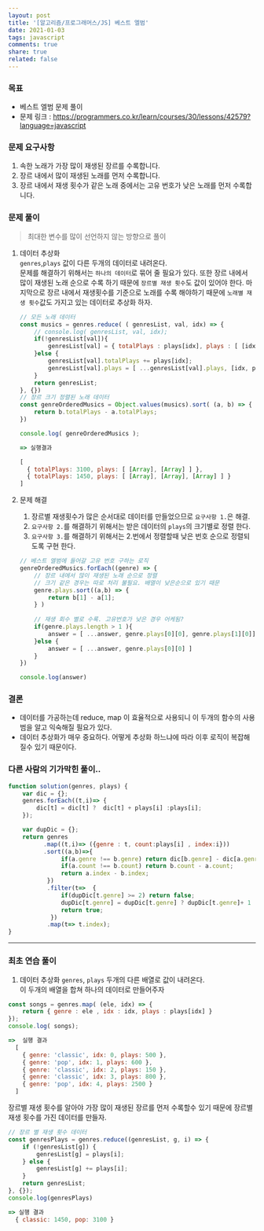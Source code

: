 ```yaml
---
layout: post
title: '[알고리즘/프로그래머스/JS] 베스트 엘범'
date: 2021-01-03
tags: javascript  
comments: true
share: true
related: false
---
```


### 목표
* 베스트 엘범 문제 풀이  
* 문제 링크 : https://programmers.co.kr/learn/courses/30/lessons/42579?language=javascript

### 문제 요구사항 
1. 속한 노래가 가장 많이 재생된 장르를 수록합니다.
2. 장르 내에서 많이 재생된 노래를 먼저 수록합니다.
3. 장르 내에서 재생 횟수가 같은 노래 중에서는 고유 번호가 낮은 노래를 먼저 수록합니다.

### 문제 풀이

> 최대한 변수를 많이 선언하지 않는 방향으로 풀이 

1. 데이터 추상화  
  `genres`,`plays` 값이 다른 두개의 데이터로 내려온다.  
  문제를 해결하기 위해서는 `하나의 데이터`로 묶어 줄 필요가 있다.
  또한 장르 내에서 많이 재생된 노래 순으로 수록 하기 때문에 `장르별 재생 횟수`도 값이 있어야 한다. 마지막으로 장르 내에서 재생횟수를 기준으로 노래를 수록 해야하기 때문에 `노래별 재생 횟수`값도 가지고 있는 데이터로 추상화 하자.  

    ```js
    // 모든 노래 데이터 
    const musics = genres.reduce( ( genresList, val, idx) => {
        // console.log( genresList, val, idx);
        if(!genresList[val]){
            genresList[val] = { totalPlays : plays[idx], plays : [ [idx, plays[idx] ]]}
        }else {
            genresList[val].totalPlays += plays[idx];
            genresList[val].plays = [ ...genresList[val].plays, [idx, plays[idx]] ]
        }
        return genresList;
    }, {})
    // 장르 크기 정렬된 노래 데이터 
    const genreOrderedMusics = Object.values(musics).sort( (a, b) => {
        return b.totalPlays - a.totalPlays;
    })

    console.log( genreOrderedMusics );

    => 실행결과 

    [
      { totalPlays: 3100, plays: [ [Array], [Array] ] },
      { totalPlays: 1450, plays: [ [Array], [Array], [Array] ] }
    ]

    ```
2. 문제 해결   
   1. 장르별 재생횟수가 많은 순서대로 데이터를 만들었으므로 `요구사항 1.`은 해결. 
   2. `요구사항 2.`를 해결하기 위해서는 받은 데이터의 `plays`의 크기별로 정렬 한다. 
   3. `요구사항 3.`를 해결하기 위해서는 2.번에서 정렬할때 낮은 번호 순으로 정렬되도록 구현 한다. 

    ```js
    // 베스트 엘범에 들어갈 고유 번호 구하는 로직 
    genreOrderedMusics.forEach((genre) => {
        // 장르 내에서 많이 재생된 노래 순으로 정렬
        // 크기 같은 경우는 따로 처리 불필요. 배열이 낮은순으로 있기 때문
        genre.plays.sort((a,b) => {
            return b[1] - a[1];
        } ) 
        
        // 재생 회수 별로 수록. 고유번호가 낮은 경우 어케됨?
        if(genre.plays.length > 1 ){
            answer = [ ...answer, genre.plays[0][0], genre.plays[1][0]];
        }else {
            answer = [ ...answer, genre.plays[0][0] ]
        }
    })

    console.log(answer)
    ```

### 결론
* 데이터를 가공하는데 reduce, map 이 효율적으로 사용되니 이 두개의 함수의 사용범을 알고 익숙해질 필요가 있다. 
* 데이터 추상화가 매우 중요하다. 어떻게 추상화 하느냐에 따라 이후 로직이 복잡해 질수 있기 때문이다. 


### 다른 사람의 기가막힌 풀이..
```js
function solution(genres, plays) {
    var dic = {};
    genres.forEach((t,i)=> {
        dic[t] = dic[t] ?  dic[t] + plays[i] :plays[i];        
    });

    var dupDic = {};
    return genres          
          .map((t,i)=> ({genre : t, count:plays[i] , index:i}))
          .sort((a,b)=>{               
               if(a.genre !== b.genre) return dic[b.genre] - dic[a.genre];
               if(a.count !== b.count) return b.count - a.count;
               return a.index - b.index;
           })
           .filter(t=>  {
               if(dupDic[t.genre] >= 2) return false;
               dupDic[t.genre] = dupDic[t.genre] ? dupDic[t.genre]+ 1 : 1;
               return true;
            })
           .map(t=> t.index);    
}

```

---

### 최초 연습 풀이 
1. 데이터 추상화
`genres`, `plays` 두개의 다른 배열로 값이 내려온다.   
이 두개의 배열을 합쳐 하나의 데이터로 만들어주자

```js
const songs = genres.map( (ele, idx) => {
    return { genre : ele , idx : idx, plays : plays[idx] } 
});
console.log( songs);

=>  실행 결과 
  [
    { genre: 'classic', idx: 0, plays: 500 },
    { genre: 'pop', idx: 1, plays: 600 },
    { genre: 'classic', idx: 2, plays: 150 },
    { genre: 'classic', idx: 3, plays: 800 },
    { genre: 'pop', idx: 4, plays: 2500 }
  ]
```

장르별 재생 횟수를 알아야 가장 많이 재생된 장르를 먼저 수록할수 있기 때문에 장르별 재생 횟수를 가진 데이터를 만들자. 

```js
// 장르 별 재생 횟수 데이터 
const genresPlays = genres.reduce((genresList, g, i) => {
    if (!genresList[g]) {
        genresList[g] = plays[i];
    } else {
        genresList[g] += plays[i];
    }
    return genresList;
}, {});
console.log(genresPlays)

=> 실행 결과
  { classic: 1450, pop: 3100 }
```